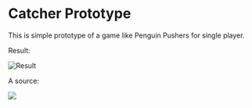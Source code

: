 # Catcher Prototype 
This is simple prototype of a game like Penguin Pushers for single player.

Result:

![Result](http://drive.google.com/uc?export=view&id=1PljOwyA5VgkdiTLD811U-X8Nw6FdCTGB)

A source:

![](http://drive.google.com/uc?export=view&id=1XuN9-toChHp_JpcnOz-5KXr0PiX1Joy2)
